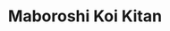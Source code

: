 --- 
title: "Maboroshi Koi Kitan"
publishdate: "2019-6-27T16:48:46+02:00"
src: "https://365manga.net/manga/maboroshi-koi-kitan"
image: "https://data.365manga.net/images/thumbnails/15913-maboroshi-koi-kitan.jpg"
description: "They suffer between Love and Duties. From thrilling Kunoichi comedy to the distress of a poisonous French queen, master Kamata Kimiko transcends time and space and brings you stories about delicate, earnest and sturdy maidens! Stories included・Swan Ninja Art Anecdotes・Edo Love Dance・DOLL・Promise to Race・Arisu"
---